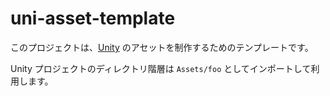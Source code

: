 # uni-asset-template

このプロジェクトは、[Unity](https://unity3d.com/) のアセットを制作するためのテンプレートです。

Unity プロジェクトのディレクトリ階層は `Assets/foo` としてインポートして利用します。

